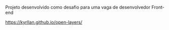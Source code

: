 Projeto desenvolvido como desafio para uma vaga de desenvolvedor Front-end

https://kyrllan.github.io/open-layers/
